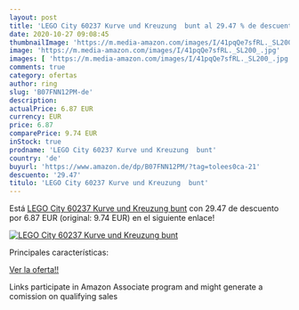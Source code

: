 ```yaml
---
layout: post
title: 'LEGO City 60237 Kurve und Kreuzung  bunt al 29.47 % de descuento'
date: 2020-10-27 09:08:45
thumbnailImage: 'https://m.media-amazon.com/images/I/41pqQe7sfRL._SL200_.jpg'
image: 'https://m.media-amazon.com/images/I/41pqQe7sfRL._SL200_.jpg'
images: [ 'https://m.media-amazon.com/images/I/41pqQe7sfRL._SL200_.jpg' ]
comments: true
category: ofertas
author: ring
slug: 'B07FNN12PM-de'
description:
actualPrice: 6.87 EUR
currency: EUR
price: 6.87
comparePrice: 9.74 EUR
inStock: true
prodname: 'LEGO City 60237 Kurve und Kreuzung  bunt'
country: 'de'
buyurl: 'https://www.amazon.de/dp/B07FNN12PM/?tag=tolees0ca-21'
descuento: '29.47'
titulo: 'LEGO City 60237 Kurve und Kreuzung  bunt'
---
```


Está [LEGO City 60237 Kurve und Kreuzung  bunt](https://www.amazon.de/dp/B07FNN12PM/?tag=tolees0ca-21) con 29.47 de descuento por 6.87 EUR (original: 9.74 EUR) en el siguiente enlace!

[![LEGO City 60237 Kurve und Kreuzung  bunt](https://m.media-amazon.com/images/I/41pqQe7sfRL._SL200_.jpg)](https://www.amazon.de/dp/B07FNN12PM/?tag=tolees0ca-21)

Principales características:


[Ver la oferta!!](https://www.amazon.de/dp/B07FNN12PM/?tag=tolees0ca-21)

Links participate in Amazon Associate program and might generate a comission on qualifying sales


